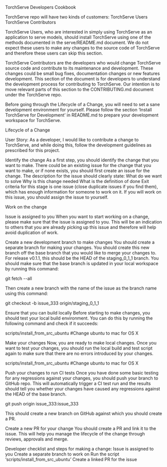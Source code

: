 TorchServe Developers Cookbook

TorchServe repo will have two kinds of customers:
TorchServe Users
TorchServe Contributors

TorchServe Users, who are interested in simply using TorchServe as an application to serve models, should install TorchServe using one of the methods documented in the serve/README.md document. We do not expect these users to make any changes to the source code of TorchServe and therefore these users can skip this section.

TorchServe Contributors are the developers who would change TorchServe source code and contribute to its maintenance and development. These changes could be small bug fixes, documentation changes or new features development. This section of the document is for developers to understand the development process for contributing to TorchServe. Our intention is to move relevant parts of this section to the CONTRIBUTING.md document under the TorchServe repo.

Before going through the Lifecycle of a Change, you will need to set a sane development environment for yourself. Please follow the section ‘Install TorchServe for Development’ in README.md to prepare your development workspace for TorchServe.

Lifecycle of a Change

User Story: As a developer, I would like to contribute a change to TorchServe, and while doing this, follow the development guidelines as prescribed for this project.

Identify the change
As a first step, you should identify the change that you want to make. There could be an existing issue for the change that you want to make, or if none exists, you should first create an issue for the change. The description for the issue should clearly state:
What do we want to solve
Why is this change needed
What is the definition of done
Exit criteria for this stage is one issue (close duplicate issues if you find them), which has enough information for someone to work on it. If you will work on this issue, you should assign the issue to yourself.

Work on the change

Issue is assigned to you
When you want to start working on a change, please make sure that the issue is assigned to you. This will be an indication to others that you are already picking up this issue and therefore will help avoid duplication of work.

Create a new development branch to make changes
You should create a separate branch for making your changes. You should create this new branch off the base branch that you would like to merge your changes to. For release v0.1.1, this should be the HEAD of the staging_0_1_1 branch. You should make sure that the base branch is updated in your local workspace by running this command:
 
git fetch --all

Then create a new branch with the name of the issue as the branch name using this command:
 
git checkout -b issue_333 origin/staging_0_1_1

Ensure that you can build locally
Before starting to make changes, you should test your local build environment. You can do this by running the following command and check if it succeeds:
 
scripts/install_from_src_ubuntu  #Change ubuntu to mac for OS X

Make your changes
Now, you are ready to make local changes. Once you want to test your changes, you should run the local build and test script again to make sure that there are no errors introduced by your changes.
 
scripts/install_from_src_ubuntu  #Change ubuntu to mac for OS X

Push your changes to run CI tests
Once you have done some basic testing for any regressions against your changes, you should push your branch to GitHub repo. This will automatically trigger a CI test run and the results should tell you whether your changes have caused any regressions against the HEAD of the base branch.
 
git push origin issue_333:issue_333

This should create a new branch on GitHub against which you should create a PR.

Create a new PR for your change
You should create a PR and link it to the issue. This will help you manage the lifecycle of the change through reviews, approvals and merge.


Developer checklist and steps for making a change:
Issue is assigned to you
Create a separate branch to work on
Run the script ‘scripts/install_from_src_ubuntu’
Create a linked PR for the issue



